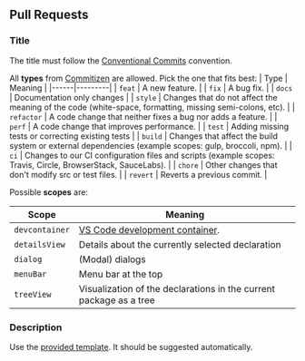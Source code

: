 ## Pull Requests

### Title

The title must follow the [Conventional Commits](https://www.conventionalcommits.org/en/v1.0.0/) convention.

All **types** from [Commitizen](https://github.com/commitizen/conventional-commit-types/blob/master/index.json) are allowed. Pick the one that fits best:
| Type | Meaning |
|------|---------|
| `feat` | A new feature. |
| `fix` | A bug fix. |
| `docs` | Documentation only changes |
| `style` | Changes that do not affect the meaning of the code (white-space, formatting, missing semi-colons, etc). |
| `refactor` | A code change that neither fixes a bug nor adds a feature. |
| `perf` | A code change that improves performance. |
| `test` | Adding missing tests or correcting existing tests |
| `build` | Changes that affect the build system or external dependencies (example scopes: gulp, broccoli, npm). |
| `ci` | Changes to our CI configuration files and scripts (example scopes: Travis, Circle, BrowserStack, SauceLabs). |
| `chore` | Other changes that don't modify src or test files. |
| `revert` | Reverts a previous commit. |

Possible **scopes** are:

| Scope | Meaning |
|------|---------|
| `devcontainer` | [VS Code development container](https://code.visualstudio.com/docs/remote/containers). |
| `detailsView` | Details about the currently selected declaration |
| `dialog` | (Modal) dialogs |
| `menuBar` | Menu bar at the top |
| `treeView` | Visualization of the declarations in the current package as a tree |

### Description

Use the [provided template](./pull_request_template.md). It should be suggested automatically.
